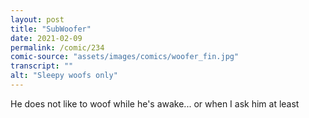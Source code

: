 ```yaml
---
layout: post
title: "SubWoofer"
date: 2021-02-09
permalink: /comic/234
comic-source: "assets/images/comics/woofer_fin.jpg"
transcript: ""
alt: "Sleepy woofs only"
---
```


He does not like to woof while he's awake... or when I ask him at least
